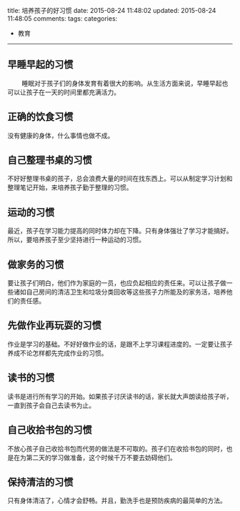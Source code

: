 title: 培养孩子的好习惯
date: 2015-08-24 11:48:02
updated: 2015-08-24 11:48:05
comments: 
tags:
categories:
- 教育
---
## 早睡早起的习惯
　　
睡眠对于孩子们的身体发育有着很大的影响。从生活方面来说，早睡早起也可以让孩子在一天的时间里都充满活力。

## 正确的饮食习惯

没有健康的身体，什么事情也做不成。

## 自己整理书桌的习惯

不好好整理书桌的孩子，总会浪费大量的时间在找东西上。可以从制定学习计划和整理笔记开始，来培养孩子勤于整理的习惯。

## 运动的习惯

最近，孩子在学习能力提高的同时体力却在下降。只有身体强壮了学习才能搞好。所以，要培养孩子至少坚持进行一种运动的习惯。

## 做家务的习惯

要让孩子们明白，他们作为家庭的一员，也应负起相应的责任来。可以让孩子做一些诸如自己房间的清洁卫生和垃圾分类回收等这些孩子力所能及的家务活，培养他们的责任感。

## 先做作业再玩耍的习惯

作业是学习的基础。不好好做作业的话，是跟不上学习课程进度的。一定要让孩子养成不论怎样都先完成作业的习惯。

## 读书的习惯

读书是进行所有学习的开始。如果孩子讨厌读书的话，家长就大声朗读给孩子听，一直到孩子会自己去读书为止。

## 自己收拾书包的习惯

不放心孩子自己收拾书包而代劳的做法是不可取的。孩子们在收拾书包的同时，也是在为第二天的学习做准备，这个时候千万不要去妨碍他们。

## 保持清洁的习惯

只有身体清洁了，心情才会舒畅。并且，勤洗手也是预防疾病的最简单的方法。
